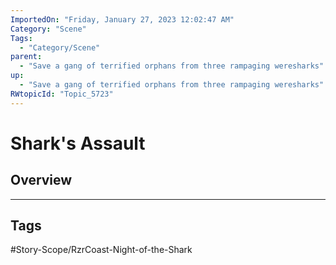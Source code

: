 ```yaml
---
ImportedOn: "Friday, January 27, 2023 12:02:47 AM"
Category: "Scene"
Tags:
  - "Category/Scene"
parent:
  - "Save a gang of terrified orphans from three rampaging weresharks"
up:
  - "Save a gang of terrified orphans from three rampaging weresharks"
RWtopicId: "Topic_5723"
---
```

# Shark's Assault
## Overview

---
## Tags
#Story-Scope/RzrCoast-Night-of-the-Shark


